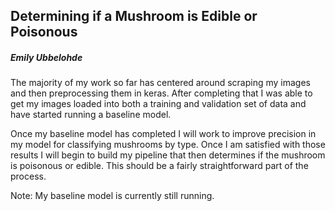 ## Determining if a Mushroom is Edible or Poisonous 
##### Emily Ubbelohde



The majority of my work so far has centered around scraping my images and then preprocessing them in keras. After completing that I was able to get my images loaded into both a training and validation set of data and have started running a baseline model.

Once my baseline model has completed I will work to improve precision in my model for classifying mushrooms by type. Once I am satisfied with those results I will begin to build my pipeline that then determines if the mushroom is poisonous or edible. This should be a fairly straightforward part of the process. 

Note: My baseline model is currently still running. 
